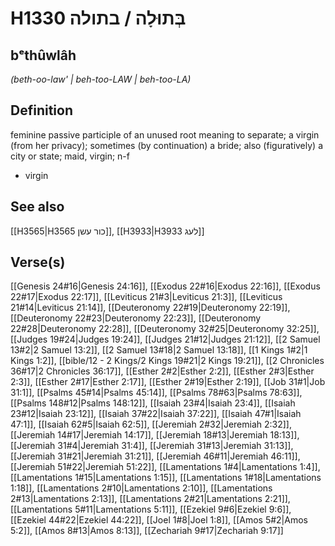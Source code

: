 # H1330 בְּתוּלָה / בתולה

## bᵉthûwlâh

_(beth-oo-law' | beh-too-LAW | beh-too-LA)_

## Definition

feminine passive participle of an unused root meaning to separate; a virgin (from her privacy); sometimes (by continuation) a bride; also (figuratively) a city or state; maid, virgin; n-f

- virgin

## See also

[[H3565|H3565 כור עשן]], [[H3933|H3933 לעג]]

## Verse(s)

[[Genesis 24#16|Genesis 24:16]], [[Exodus 22#16|Exodus 22:16]], [[Exodus 22#17|Exodus 22:17]], [[Leviticus 21#3|Leviticus 21:3]], [[Leviticus 21#14|Leviticus 21:14]], [[Deuteronomy 22#19|Deuteronomy 22:19]], [[Deuteronomy 22#23|Deuteronomy 22:23]], [[Deuteronomy 22#28|Deuteronomy 22:28]], [[Deuteronomy 32#25|Deuteronomy 32:25]], [[Judges 19#24|Judges 19:24]], [[Judges 21#12|Judges 21:12]], [[2 Samuel 13#2|2 Samuel 13:2]], [[2 Samuel 13#18|2 Samuel 13:18]], [[1 Kings 1#2|1 Kings 1:2]], [[bible/12 - 2 Kings/2 Kings 19#21|2 Kings 19:21]], [[2 Chronicles 36#17|2 Chronicles 36:17]], [[Esther 2#2|Esther 2:2]], [[Esther 2#3|Esther 2:3]], [[Esther 2#17|Esther 2:17]], [[Esther 2#19|Esther 2:19]], [[Job 31#1|Job 31:1]], [[Psalms 45#14|Psalms 45:14]], [[Psalms 78#63|Psalms 78:63]], [[Psalms 148#12|Psalms 148:12]], [[Isaiah 23#4|Isaiah 23:4]], [[Isaiah 23#12|Isaiah 23:12]], [[Isaiah 37#22|Isaiah 37:22]], [[Isaiah 47#1|Isaiah 47:1]], [[Isaiah 62#5|Isaiah 62:5]], [[Jeremiah 2#32|Jeremiah 2:32]], [[Jeremiah 14#17|Jeremiah 14:17]], [[Jeremiah 18#13|Jeremiah 18:13]], [[Jeremiah 31#4|Jeremiah 31:4]], [[Jeremiah 31#13|Jeremiah 31:13]], [[Jeremiah 31#21|Jeremiah 31:21]], [[Jeremiah 46#11|Jeremiah 46:11]], [[Jeremiah 51#22|Jeremiah 51:22]], [[Lamentations 1#4|Lamentations 1:4]], [[Lamentations 1#15|Lamentations 1:15]], [[Lamentations 1#18|Lamentations 1:18]], [[Lamentations 2#10|Lamentations 2:10]], [[Lamentations 2#13|Lamentations 2:13]], [[Lamentations 2#21|Lamentations 2:21]], [[Lamentations 5#11|Lamentations 5:11]], [[Ezekiel 9#6|Ezekiel 9:6]], [[Ezekiel 44#22|Ezekiel 44:22]], [[Joel 1#8|Joel 1:8]], [[Amos 5#2|Amos 5:2]], [[Amos 8#13|Amos 8:13]], [[Zechariah 9#17|Zechariah 9:17]]